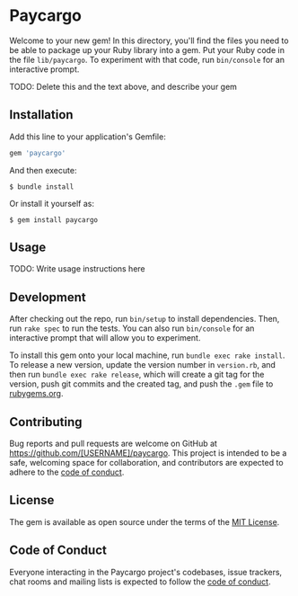 # Paycargo

Welcome to your new gem! In this directory, you'll find the files you need to be able to package up your Ruby library into a gem. Put your Ruby code in the file `lib/paycargo`. To experiment with that code, run `bin/console` for an interactive prompt.

TODO: Delete this and the text above, and describe your gem

## Installation

Add this line to your application's Gemfile:

```ruby
gem 'paycargo'
```

And then execute:

    $ bundle install

Or install it yourself as:

    $ gem install paycargo

## Usage

TODO: Write usage instructions here

## Development

After checking out the repo, run `bin/setup` to install dependencies. Then, run `rake spec` to run the tests. You can also run `bin/console` for an interactive prompt that will allow you to experiment.

To install this gem onto your local machine, run `bundle exec rake install`. To release a new version, update the version number in `version.rb`, and then run `bundle exec rake release`, which will create a git tag for the version, push git commits and the created tag, and push the `.gem` file to [rubygems.org](https://rubygems.org).

## Contributing

Bug reports and pull requests are welcome on GitHub at https://github.com/[USERNAME]/paycargo. This project is intended to be a safe, welcoming space for collaboration, and contributors are expected to adhere to the [code of conduct](https://github.com/[USERNAME]/paycargo/blob/master/CODE_OF_CONDUCT.md).

## License

The gem is available as open source under the terms of the [MIT License](https://opensource.org/licenses/MIT).

## Code of Conduct

Everyone interacting in the Paycargo project's codebases, issue trackers, chat rooms and mailing lists is expected to follow the [code of conduct](https://github.com/[USERNAME]/paycargo/blob/master/CODE_OF_CONDUCT.md).
